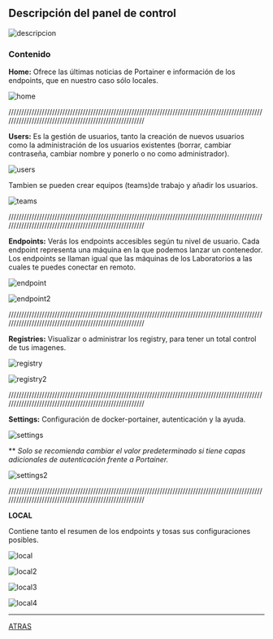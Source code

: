 ## Descripción del panel de control

![descripcion](https://github.com/estebancr1993/docker-portainer/blob/main/imagenes/descripcion.png)

### Contenido

**Home:** Ofrece las últimas noticias de Portainer e información de los endpoints, que en nuestro caso sólo locales.

![home](https://github.com/estebancr1993/docker-portainer/blob/main/imagenes/home.JPG)

////////////////////////////////////////////////////////////////////////////////////////////////////////////////////////////////////////////////////////

**Users:** Es la gestión de usuarios, tanto la creación de nuevos usuarios como la administración de los usuarios existentes (borrar, cambiar contraseña, cambiar nombre y ponerlo o no como administrador).

![users](https://github.com/estebancr1993/docker-portainer/blob/main/imagenes/users.JPG)

Tambien se pueden crear equipos (teams)de trabajo y añadir los usuarios.

![teams](https://github.com/estebancr1993/docker-portainer/blob/main/imagenes/teams.JPG)

////////////////////////////////////////////////////////////////////////////////////////////////////////////////////////////////////////////////////////


**Endpoints:** Verás los endpoints accesibles según tu nivel de usuario. Cada endpoint representa una máquina en la que podemos lanzar un contenedor. Los endpoints se llaman igual que las máquinas de los Laboratorios a las cuales te puedes conectar en remoto.

![endpoint](https://github.com/estebancr1993/docker-portainer/blob/main/imagenes/endpoint.JPG)

![endpoint2](https://github.com/estebancr1993/docker-portainer/blob/main/imagenes/endpoint2.JPG)

////////////////////////////////////////////////////////////////////////////////////////////////////////////////////////////////////////////////////////


**Registries:** Visualizar o administrar los registry, para tener un total control de tus imagenes.

![registry](https://github.com/estebancr1993/docker-portainer/blob/main/imagenes/registry.JPG)

![registry2](https://github.com/estebancr1993/docker-portainer/blob/main/imagenes/registry2.JPG)

////////////////////////////////////////////////////////////////////////////////////////////////////////////////////////////////////////////////////////

**Settings:** Configuración de docker-portainer, autenticación y la ayuda. 

![settings](https://github.com/estebancr1993/docker-portainer/blob/main/imagenes/settings.JPG)

** *Solo se recomienda cambiar el valor predeterminado si tiene capas adicionales de autenticación frente a Portainer.*

![settings2](https://github.com/estebancr1993/docker-portainer/blob/main/imagenes/settings2.JPG)

////////////////////////////////////////////////////////////////////////////////////////////////////////////////////////////////////////////////////////

**LOCAL**

Contiene tanto el resumen de los endpoints y tosas sus configuraciones posibles.

![local](https://github.com/estebancr1993/docker-portainer/blob/main/imagenes/local.JPG)

![local2](https://github.com/estebancr1993/docker-portainer/blob/main/imagenes/local2.JPG)

![local3](https://github.com/estebancr1993/docker-portainer/blob/main/imagenes/local3.JPG)

![local4](https://github.com/estebancr1993/docker-portainer/blob/main/imagenes/local4.JPG)

---

[ATRAS](https://github.com/estebancr1993/docker-portainer)
